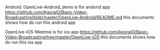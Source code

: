 Android:
OpenLive-Android_demo is for andorid app
https://github.com/AgoraIO/Basic-Video-Broadcasting/blob/master/OpenLive-Android/README.md this documents shows how do run this android app



OpenLive-iOS-Meetme is for ios app
https://github.com/AgoraIO/Basic-Video-Broadcasting/tree/master/OpenLive-iOS  this documents shows how do run this ios app
